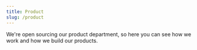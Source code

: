 ```yaml
---
title: Product
slug: /product
---
```


We're open sourcing our product department, so here you can see how we work and how we build our products.
